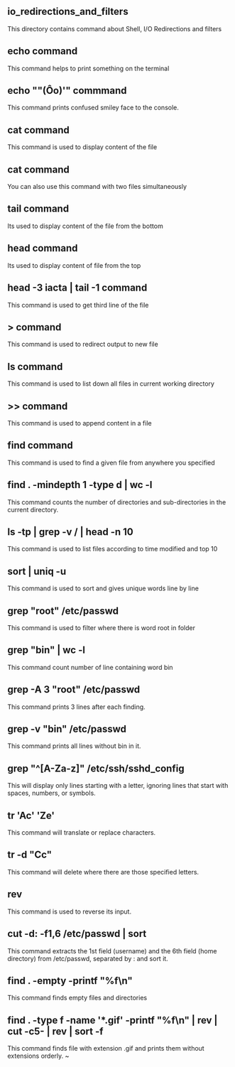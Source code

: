## io_redirections_and_filters
This directory contains command about Shell, I/O Redirections and filters
## echo command
This command helps to print something on the terminal
## echo "\"(Ôo)'" commmand
This command prints confused smiley face to the console.
## cat command
This command is used to display content of the file
## cat command
You can also use this command with two files simultaneously
## tail command
Its used to display content of the file from the bottom
## head command
Its used to display content of file from the top
## head -3 iacta | tail -1 command
This command is used to get third line of the file
## > command
This command is used to redirect output to new file
## ls command
This command is used to list down all files in current working directory
## >> command
This command is used to append content in a file
## find command 
This command is used to find a given file from anywhere you specified
## find . -mindepth 1 -type d | wc -l
This command counts the number of directories and sub-directories in the current directory.
## ls -tp | grep -v / | head -n 10
This command is used to list files according to time modified and top 10
## sort | uniq -u
This command is used to sort and gives unique words line by line
## grep "root" /etc/passwd
This command is used to filter where there is word root in folder
## grep "bin" | wc -l
This command count number of line containing word bin
## grep -A 3 "root" /etc/passwd
This command prints 3 lines after each finding.
## grep -v "bin" /etc/passwd
This command prints all lines without bin in it.
## grep "^[A-Za-z]" /etc/ssh/sshd_config
This will display only lines starting with a letter, ignoring lines that start with spaces, numbers, or symbols.
## tr 'Ac' 'Ze'
This command will translate or replace characters.
## tr -d "Cc"
This command will delete where there are those specified letters.
## rev
This command is used to reverse its input.
## cut -d: -f1,6 /etc/passwd | sort
This command extracts the 1st field (username) and the 6th field (home directory) from /etc/passwd, separated by : and sort it.
## find . -empty -printf "%f\n"
This command finds empty files and directories
## find . -type f -name '*.gif' -printf "%f\n" | rev | cut -c5- | rev | sort -f
This command finds file with extension .gif and prints them without extensions orderly.
~                                                       
